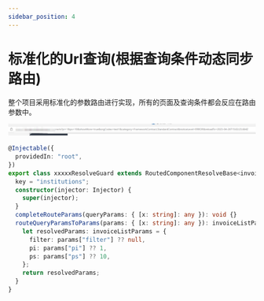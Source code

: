 ```yaml
---
sidebar_position: 4
---
```


# 标准化的Url查询(根据查询条件动态同步路由)

整个项目采用标准化的参数路由进行实现，所有的页面及查询条件都会反应在路由参数中。

![Docusaurus Plushie](./image/router.png)


```ts
@Injectable({
  providedIn: "root",
})
export class xxxxxResolveGuard extends RoutedComponentResolveBase<invoiceListParams> {
  key = "institutions";
  constructor(injector: Injector) {
    super(injector);
  }
  completeRouteParams(queryParams: { [x: string]: any }): void {}
  routeQueryParamsToParams(params: { [x: string]: any }): invoiceListParams {
    let resolvedParams: invoiceListParams = {
      filter: params["filter"] ?? null,
      pi: params["pi"] ?? 1,
      ps: params["ps"] ?? 10,
    };
    return resolvedParams;
  }
}

```
